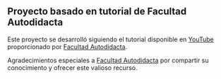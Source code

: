 ## Proyecto basado en tutorial de Facultad Autodidacta

Este proyecto se desarrolló siguiendo el tutorial disponible en [YouTube](https://www.youtube.com/watch?v=r3PCqRnhMgs&list=PLoRfWwOOv4jxmO1NGqo9-BqthRjxNNWMk) proporcionado por [Facultad Autodidacta](https://www.youtube.com/@FacultadAutodidacta).

Agradecimientos especiales a [Facultad Autodidacta](https://www.youtube.com/@FacultadAutodidacta) por compartir su conocimiento y ofrecer este valioso recurso.
